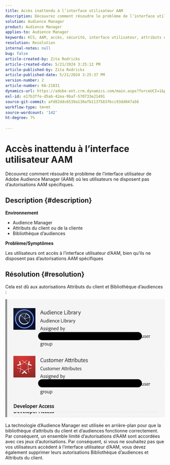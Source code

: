 ```yaml
---
title: Accès inattendu à l’interface utilisateur AAM
description: Découvrez comment résoudre le problème de l’interface utilisateur de Adobe Audience Manager (AAM) où les utilisateurs ne disposent pas d’autorisations AAM spécifiques.
solution: Audience Manager
product: Audience Manager
applies-to: Audience Manager
keywords: KCS, AAM, accès, sécurité, interface utilisateur, attributs du client, audience-library
resolution: Resolution
internal-notes: null
bug: false
article-created-by: Zita Rodricks
article-created-date: 5/21/2024 3:25:12 PM
article-published-by: Zita Rodricks
article-published-date: 5/21/2024 3:25:37 PM
version-number: 2
article-number: KA-21831
dynamics-url: https://adobe-ent.crm.dynamics.com/main.aspx?forceUCI=1&pagetype=entityrecord&etn=knowledgearticle&id=7fc1424e-8617-ef11-9f89-6045bd06eea5
exl-id: e17b3ffe-d5ab-42ea-9baf-570733e21491
source-git-commit: afd82ddc6539a130afb1137583fbcc93dd047a56
workflow-type: tm+mt
source-wordcount: '142'
ht-degree: 7%

---
```


# Accès inattendu à l’interface utilisateur AAM


Découvrez comment résoudre le problème de l’interface utilisateur de Adobe Audience Manager (AAM) où les utilisateurs ne disposent pas d’autorisations AAM spécifiques.

## Description {#description}


<b>Environnement</b>

- Audience Manager
- Attributs du client ou de la cliente
- Bibliothèque d’audiences


<b>Problème/Symptômes</b>



Les utilisateurs ont accès à l’interface utilisateur d’AAM, bien qu’ils ne disposent pas d’autorisations AAM spécifiques


## Résolution {#resolution}


Cela est dû aux autorisations Attributs du client et Bibliothèque d’audiences :

![](assets/0f984131-f8d2-ed11-a7c7-6045bd006b25.png)



La technologie d’Audience Manager est utilisée en arrière-plan pour que la bibliothèque d’attributs du client et d’audiences fonctionne correctement. Par conséquent, un ensemble limité d’autorisations d’AAM sont accordées avec ces jeux d’autorisations. Par conséquent, si vous ne souhaitez pas que vos utilisateurs accèdent à l’interface utilisateur d’AAM, vous devez également supprimer leurs autorisations Bibliothèque d’audiences et Attributs du client.
